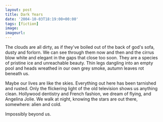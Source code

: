 ```yaml
---
layout: post
title: Dark Years
date: '2004-10-03T18:19:00+00:00'
tags: [fiction]
image:
imageurl:
---
```


The clouds are all dirty, as if they've boiled out of the back of god's sofa, dusty and forlorn. We can see through them now and then and the cirrus blow white and elegant in the gaps that close too soon. They are a species of pristine ice and unreachable beauty. Thin legs dangling into an empty pool and heads wreathed in our own grey smoke, autumn leaves rot beneath us.
<!--more-->
Maybe our lives are like the skies. Everything out here has been tarnished and rusted. Only the flickering light of the old television shows us anything clean. Hollywood dentistry and French fashion, we dream of flying, and Angelina Jolie. We walk at night, knowing the stars are out there, somewhere: alien and cold.

Impossibly beyond us.
